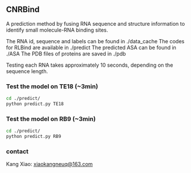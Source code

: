 ## CNRBind

A prediction method by fusing RNA sequence and structure information to identify small molecule-RNA binding sites. 

The RNA id, sequence and labels can be found in ./data_cache
The codes for RLBind are available in ./predict
The predicted ASA can be found in ./ASA
The PDB files of proteins are saved in ./pdb

Testing each RNA takes approximately 10 seconds, depending on the sequence length.

### Test the model on TE18 (~3min)

```bash
cd ./predict/
python predict.py TE18
```
### Test the model on RB9 (~3min)
```bash
cd ./predict/
python predict.py RB9
```
### contact
Kang Xiao: xiaokangneuq@163.com
